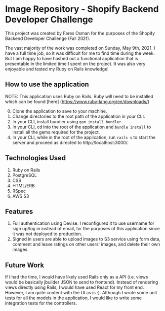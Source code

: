 # Image Repository - Shopify Backend Developer Challenge

This project was created by Fares Osman for the purposes of the Shopify Backend Developer Challenge (Fall 2021).

The vast majority of the work was completed on Sunday, May 9th, 2021. I have a full time job, so it was difficult for me to find time during the week. But I am happy to have hashed out a functional application that is presentable in the limited time I spent on the project. It was also very enjoyable and tested my Ruby on Rails knowledge!

## How to use the application

NOTE: This application uses Ruby on Rails. Ruby will need to be installed which can be found [here] (https://www.ruby-lang.org/en/downloads/)

0. Clone the application to save to your machine.
1. Change directories to the root path of the application in your CLI.
2. In your CLI, install bundler using `gem install bundler`.
3. In your CLI, cd into the root of the application and `bundle install` to install all the gems required for the project.
4. In your CLI, while in the root of the application, run `rails s` to start the server and proceed as directed to http://localhost:3000/.

## Technologies Used

1. Ruby on Rails
2. PostgreSQL
3. CSS
4. HTML/ERB
5. RSpec
6. AWS S3

## Features

1. Full authentication using Devise. I reconfigured it to use username for sign up/log in instead of email, for the purposes of this application since it was not deployed to production.
2. Signed in users are able to upload images to S3 service using form data, comment and leave ratings on other users' images, and delete their own images.

## Future Work

If I had the time, I would have likely used Rails only as a API (i.e. views would be basically jbuilder JSON to send to frontend). Instead of rendering views directly using Rails, I would have used React for my front end. However, I am quite content with the UI as is :). Although I wrote some unit tests for all the models in the application, I would like to write some integration tests for the controllers.
